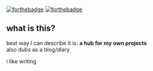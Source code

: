 [![forthebadge](https://forthebadge.com/images/badges/made-with-crayons.svg)](https://forthebadge.com) [![forthebadge](https://forthebadge.com/images/badges/built-with-love.svg)](https://forthebadge.com)
## what is this?
best way I can describe it is: **a hub for my own projects**  
also dubs as a blog/diary  
  
i like writing
